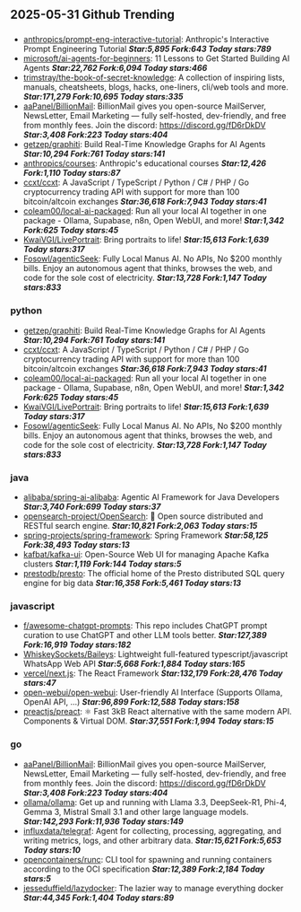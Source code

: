 ## 2025-05-31 Github Trending

### 
* [anthropics/prompt-eng-interactive-tutorial](https://github.com/anthropics/prompt-eng-interactive-tutorial): Anthropic's Interactive Prompt Engineering Tutorial ***Star:5,895 Fork:643 Today stars:789***
* [microsoft/ai-agents-for-beginners](https://github.com/microsoft/ai-agents-for-beginners): 11 Lessons to Get Started Building AI Agents ***Star:22,762 Fork:6,094 Today stars:466***
* [trimstray/the-book-of-secret-knowledge](https://github.com/trimstray/the-book-of-secret-knowledge): A collection of inspiring lists, manuals, cheatsheets, blogs, hacks, one-liners, cli/web tools and more. ***Star:171,279 Fork:10,695 Today stars:335***
* [aaPanel/BillionMail](https://github.com/aaPanel/BillionMail): BillionMail gives you open-source MailServer, NewsLetter, Email Marketing — fully self-hosted, dev-friendly, and free from monthly fees. Join the discord: https://discord.gg/fD6rDkDV ***Star:3,408 Fork:223 Today stars:404***
* [getzep/graphiti](https://github.com/getzep/graphiti): Build Real-Time Knowledge Graphs for AI Agents ***Star:10,294 Fork:761 Today stars:141***
* [anthropics/courses](https://github.com/anthropics/courses): Anthropic's educational courses ***Star:12,426 Fork:1,110 Today stars:87***
* [ccxt/ccxt](https://github.com/ccxt/ccxt): A JavaScript / TypeScript / Python / C# / PHP / Go cryptocurrency trading API with support for more than 100 bitcoin/altcoin exchanges ***Star:36,618 Fork:7,943 Today stars:41***
* [coleam00/local-ai-packaged](https://github.com/coleam00/local-ai-packaged): Run all your local AI together in one package - Ollama, Supabase, n8n, Open WebUI, and more! ***Star:1,342 Fork:625 Today stars:45***
* [KwaiVGI/LivePortrait](https://github.com/KwaiVGI/LivePortrait): Bring portraits to life! ***Star:15,613 Fork:1,639 Today stars:317***
* [Fosowl/agenticSeek](https://github.com/Fosowl/agenticSeek): Fully Local Manus AI. No APIs, No $200 monthly bills. Enjoy an autonomous agent that thinks, browses the web, and code for the sole cost of electricity. ***Star:13,728 Fork:1,147 Today stars:833***

### python
* [getzep/graphiti](https://github.com/getzep/graphiti): Build Real-Time Knowledge Graphs for AI Agents ***Star:10,294 Fork:761 Today stars:141***
* [ccxt/ccxt](https://github.com/ccxt/ccxt): A JavaScript / TypeScript / Python / C# / PHP / Go cryptocurrency trading API with support for more than 100 bitcoin/altcoin exchanges ***Star:36,618 Fork:7,943 Today stars:41***
* [coleam00/local-ai-packaged](https://github.com/coleam00/local-ai-packaged): Run all your local AI together in one package - Ollama, Supabase, n8n, Open WebUI, and more! ***Star:1,342 Fork:625 Today stars:45***
* [KwaiVGI/LivePortrait](https://github.com/KwaiVGI/LivePortrait): Bring portraits to life! ***Star:15,613 Fork:1,639 Today stars:317***
* [Fosowl/agenticSeek](https://github.com/Fosowl/agenticSeek): Fully Local Manus AI. No APIs, No $200 monthly bills. Enjoy an autonomous agent that thinks, browses the web, and code for the sole cost of electricity. ***Star:13,728 Fork:1,147 Today stars:833***

### java
* [alibaba/spring-ai-alibaba](https://github.com/alibaba/spring-ai-alibaba): Agentic AI Framework for Java Developers ***Star:3,740 Fork:699 Today stars:37***
* [opensearch-project/OpenSearch](https://github.com/opensearch-project/OpenSearch): 🔎 Open source distributed and RESTful search engine. ***Star:10,821 Fork:2,063 Today stars:15***
* [spring-projects/spring-framework](https://github.com/spring-projects/spring-framework): Spring Framework ***Star:58,125 Fork:38,493 Today stars:13***
* [kafbat/kafka-ui](https://github.com/kafbat/kafka-ui): Open-Source Web UI for managing Apache Kafka clusters ***Star:1,119 Fork:144 Today stars:5***
* [prestodb/presto](https://github.com/prestodb/presto): The official home of the Presto distributed SQL query engine for big data ***Star:16,358 Fork:5,461 Today stars:13***

### javascript
* [f/awesome-chatgpt-prompts](https://github.com/f/awesome-chatgpt-prompts): This repo includes ChatGPT prompt curation to use ChatGPT and other LLM tools better. ***Star:127,389 Fork:16,919 Today stars:182***
* [WhiskeySockets/Baileys](https://github.com/WhiskeySockets/Baileys): Lightweight full-featured typescript/javascript WhatsApp Web API ***Star:5,668 Fork:1,884 Today stars:165***
* [vercel/next.js](https://github.com/vercel/next.js): The React Framework ***Star:132,179 Fork:28,476 Today stars:47***
* [open-webui/open-webui](https://github.com/open-webui/open-webui): User-friendly AI Interface (Supports Ollama, OpenAI API, ...) ***Star:96,899 Fork:12,588 Today stars:158***
* [preactjs/preact](https://github.com/preactjs/preact): ⚛️ Fast 3kB React alternative with the same modern API. Components & Virtual DOM. ***Star:37,551 Fork:1,994 Today stars:15***

### go
* [aaPanel/BillionMail](https://github.com/aaPanel/BillionMail): BillionMail gives you open-source MailServer, NewsLetter, Email Marketing — fully self-hosted, dev-friendly, and free from monthly fees. Join the discord: https://discord.gg/fD6rDkDV ***Star:3,408 Fork:223 Today stars:404***
* [ollama/ollama](https://github.com/ollama/ollama): Get up and running with Llama 3.3, DeepSeek-R1, Phi-4, Gemma 3, Mistral Small 3.1 and other large language models. ***Star:142,293 Fork:11,936 Today stars:149***
* [influxdata/telegraf](https://github.com/influxdata/telegraf): Agent for collecting, processing, aggregating, and writing metrics, logs, and other arbitrary data. ***Star:15,621 Fork:5,653 Today stars:10***
* [opencontainers/runc](https://github.com/opencontainers/runc): CLI tool for spawning and running containers according to the OCI specification ***Star:12,389 Fork:2,184 Today stars:5***
* [jesseduffield/lazydocker](https://github.com/jesseduffield/lazydocker): The lazier way to manage everything docker ***Star:44,345 Fork:1,404 Today stars:89***
